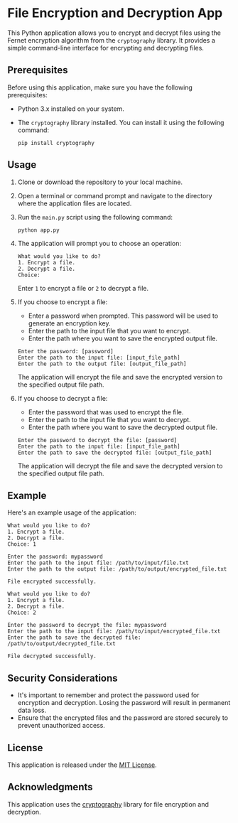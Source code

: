 # File Encryption and Decryption App

This Python application allows you to encrypt and decrypt files using the Fernet encryption algorithm from the `cryptography` library. It provides a simple command-line interface for encrypting and decrypting files.

## Prerequisites

Before using this application, make sure you have the following prerequisites:

- Python 3.x installed on your system.
- The `cryptography` library installed. You can install it using the following command:

  ```shell
  pip install cryptography
  ```

## Usage

1. Clone or download the repository to your local machine.

2. Open a terminal or command prompt and navigate to the directory where the application files are located.

3. Run the `main.py` script using the following command:

   ```shell
   python app.py
   ```

4. The application will prompt you to choose an operation:

   ```shell
   What would you like to do?
   1. Encrypt a file.
   2. Decrypt a file.
   Choice:
   ```

   Enter `1` to encrypt a file or `2` to decrypt a file.

5. If you choose to encrypt a file:

   - Enter a password when prompted. This password will be used to generate an encryption key.
   - Enter the path to the input file that you want to encrypt.
   - Enter the path where you want to save the encrypted output file.

   ```shell
   Enter the password: [password]
   Enter the path to the input file: [input_file_path]
   Enter the path to the output file: [output_file_path]
   ```

   The application will encrypt the file and save the encrypted version to the specified output file path.

6. If you choose to decrypt a file:

   - Enter the password that was used to encrypt the file.
   - Enter the path to the input file that you want to decrypt.
   - Enter the path where you want to save the decrypted output file.

   ```shell
   Enter the password to decrypt the file: [password]
   Enter the path to the input file: [input_file_path]
   Enter the path to save the decrypted file: [output_file_path]
   ```

   The application will decrypt the file and save the decrypted version to the specified output file path.

## Example

Here's an example usage of the application:

```shell
What would you like to do?
1. Encrypt a file.
2. Decrypt a file.
Choice: 1

Enter the password: mypassword
Enter the path to the input file: /path/to/input/file.txt
Enter the path to the output file: /path/to/output/encrypted_file.txt

File encrypted successfully.
```

```shell
What would you like to do?
1. Encrypt a file.
2. Decrypt a file.
Choice: 2

Enter the password to decrypt the file: mypassword
Enter the path to the input file: /path/to/input/encrypted_file.txt
Enter the path to save the decrypted file: /path/to/output/decrypted_file.txt

File decrypted successfully.
```

## Security Considerations

- It's important to remember and protect the password used for encryption and decryption. Losing the password will result in permanent data loss.
- Ensure that the encrypted files and the password are stored securely to prevent unauthorized access.

## License

This application is released under the [MIT License](LICENSE).

## Acknowledgments

This application uses the [cryptography](https://cryptography.io/en/latest/) library for file encryption and decryption.
